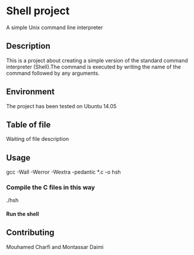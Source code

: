 # Shell project
A simple Unix command line interpreter
## Description
This is a project about creating a simple version of the standard command interpreter (Shell).The command is executed by writing the name of the command followed by any arguments.
## Environment
The project has been tested on Ubuntu 14.05
## Table of file

Waiting of file description
## Usage
gcc -Wall -Werror -Wextra -pedantic *.c -o hsh
### Compile the C files in this way
./hsh

#### Run the shell

## Contributing
Mouhamed Charfi and Montassar Daimi

